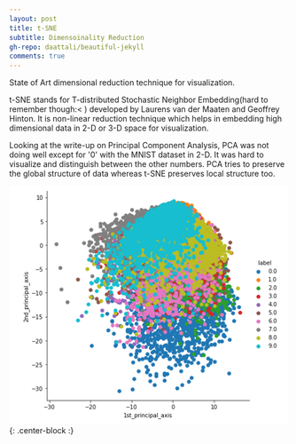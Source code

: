 ```yaml
---
layout: post
title: t-SNE
subtitle: Dimensoinality Reduction
gh-repo: daattali/beautiful-jekyll
comments: true
---
```


State of Art dimensional reduction technique for visualization.

t-SNE stands for T-distributed Stochastic Neighbor Embedding(hard to remember though:< ) developed by Laurens van der Maaten and Geoffrey Hinton. It is non-linear reduction technique which helps in embedding high dimensional data in 2-D or 3-D space for visualization.

Looking at the write-up on Principal Component Analysis, PCA was not doing well except for '0' with the MNIST dataset in 2-D. It was hard to visualize and distinguish between the other numbers. PCA tries to preserve the global structure of data whereas t-SNE preserves local structure too.

<img src="/img/pca/pca9.PNG" title="2-D visualization of MNIST Data">{: .center-block :}

